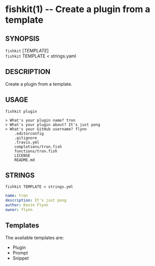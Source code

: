 fishkit(1) -- Create a plugin from a template
=============================================

## SYNOPSIS

`fishkit` [*TEMPLATE*]<br>
`fishkit` TEMPLATE < strings.yaml<br>

## DESCRIPTION

Create a plugin from a template.

## USAGE

```
fishkit plugin
```
```
> What's your plugin name? tron
> What's your plugin about? It's just pong
> What's your GitHub username? flynn
    .editorconfig
    .gitignore
    .travis.yml
    completions/tron.fish
    functions/tron.fish
    LICENSE
    README.md
```


## STRINGS

```
fishkit TEMPLATE < strings.yml
```

```yml
name: tron
description: It's just pong
author: Kevin Flynn
owner: flynn
```

## Templates

The available templates are:

* Plugin
* Prompt
* Snippet
